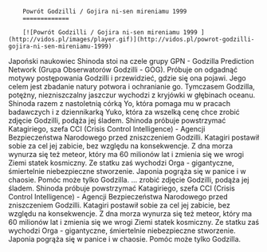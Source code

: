 
        Powrót Godzilli / Gojira ni-sen mireniamu 1999 
        =============
        
        [![Powrót Godzilli / Gojira ni-sen mireniamu 1999 ](http://vidos.pl/images/player.gif)](http://vidos.pl/powrot-godzilli-gojira-ni-sen-mireniamu-1999)
        
        
 Japoński naukowiec Shinoda stoi na czele grupy GPN - Godzilla Prediction Network (Grupa Obserwatorów Godzilli - GOG). Próbuje on odgadnąć motywy postępowania Godzilli i przewidzieć, gdzie się ona pojawi. Jego celem jest zbadanie natury potwora i ochranianie go. Tymczasem Godzilla, potężny, niezniszczalny jaszczur wychodzi z kryjówki w głębinach oceanu. Shinoda razem z nastoletnią córką Yo, która pomaga mu w pracach badawczych i z dziennikarką Yuko, która za wszelką cenę chce zrobić zdjęcie Godzilli, podąża jej śladem. Shinoda próbuje powstrzymać Katagiriego, szefa CCI (Crisis Control Intelligence) - Agencji Bezpieczeństwa Narodowego przed zniszczeniem Godzilli. Katagiri postawił sobie za cel jej zabicie, bez względu na konsekwencje. Z dna morza wynurza się też meteor, który ma 60 milionów lat i zmienia się we wrogi Ziemi statek kosmiczny. Ze statku zaś wychodzi Orga - gigantyczne, śmiertelnie niebezpieczne stworzenie. Japonia pogrąża się w panice i w chaosie. Pomóc może tylko Godzilla.   ... zrobić zdjęcie Godzilli, podąża jej śladem. Shinoda próbuje powstrzymać Katagiriego, szefa CCI (Crisis Control Intelligence) - Agencji Bezpieczeństwa Narodowego przed zniszczeniem Godzilli. Katagiri postawił sobie za cel jej zabicie, bez względu na konsekwencje. Z dna morza wynurza się też meteor, który ma 60 milionów lat i zmienia się we wrogi Ziemi statek kosmiczny. Ze statku zaś wychodzi Orga - gigantyczne, śmiertelnie niebezpieczne stworzenie. Japonia pogrąża się w panice i w chaosie. Pomóc może tylko Godzilla.
    